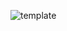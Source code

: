 ![template](https://raw.githubusercontent.com/ShriIraCatalog/resources-two/refs/heads/master/2025/04/20/20250420212547.png)
